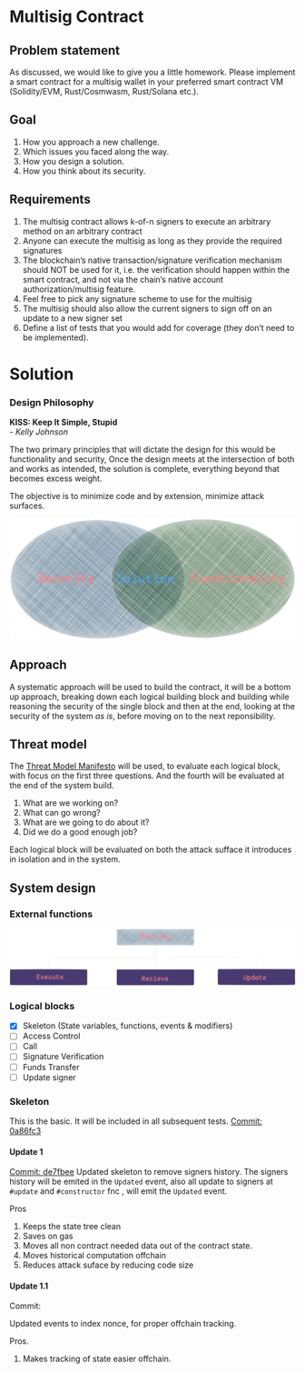 # Multisig Contract

## Problem statement
As discussed, we would like to give you a little homework. Please implement a smart contract for
a multisig wallet in your preferred smart contract VM (Solidity/EVM, Rust/Cosmwasm, Rust/Solana
etc.).

## Goal 
 1. How you approach a new challenge.
 2. Which issues you faced along the way.
 3. How you design a solution.
 4. How you think about its security.
  

## Requirements 
1. The multisig contract allows k-of-n signers to execute an arbitrary method on an arbitrary contract
2. Anyone can execute the multisig as long as they provide the required signatures
3. The blockchain’s native transaction/signature verification mechanism should NOT be used for it,
i.e. the verification should happen within the smart contract, and not via the chain’s native account
authorization/multisig feature.
4. Feel free to pick any signature scheme to use for the multisig
5. The multisig should also allow the current signers to sign off on an update to a new signer set
6. Define a list of tests that you would add for coverage (they don’t need to be implemented).


# Solution 
### Design Philosophy 
**KISS: Keep It Simple, Stupid** </br>
  *- Kelly Johnson* 

The two primary principles that will dictate the design for this would be functionality and security, Once the design meets at the intersection of both and works as intended, the solution is complete, everything beyond that becomes excess weight. 

The objective is to minimize code and by extension, minimize attack surfaces. 

![KISS Design Philosophy: Intersection of Functionality and Security](media/sol.png)

## Approach
A systematic approach will be used to build the contract, it will be a bottom up approach, breaking down each logical building block and building while reasoning the security of the single block and then at the end, looking at the security of the system *as is*, before moving on to the next reponsibility. 

## Threat model 

The [Threat Model Manifesto](https://www.threatmodelingmanifesto.org/) will be used, to evaluate each logical block, with focus on the first three questions. And the fourth will be evaluated at the end of the system build.
1. What are we working on?
2. What can go wrong?
3. What are we going to do about it?
4. Did we do a good enough job?

Each logical block will be evaluated on both the attack sufface it introduces in isolation and in the system. 


## System design 
### External functions
![The system design from ext functions view](media/system.png)

### Logical blocks
- [x] Skeleton (State variables, functions, events & modifiers)
- [ ] Access Control
- [ ] Call 
- [ ] Signature Verification
- [ ] Funds Transfer
- [ ] Update signer

### Skeleton 
This is the basic. It will be included in all subsequent tests. 
[Commit: 0a86fc3](https://github.com/0xffchain/multisig-contract/commit/0a86fc3c90452af305da7d796ef243de64be364a)

#### Update 1
[Commit: de7fbee](https://github.com/0xffchain/multisig-contract/commit/de7fbee5b1aa8d45207a4d717ebf9e35059bae43)
Updated skeleton to remove signers history. The signers history will be emited in the `Updated` event,
also all update to signers at `#update` and `#constructor` fnc , will emit the `Updated` event. 

Pros
1. Keeps the state tree clean 
2. Saves on gas
3. Moves all non contract needed data out of the contract state. 
4. Moves historical computation offchain
5. Reduces attack suface by reducing code size

#### Update 1.1

Commit: 

Updated events to index nonce, for proper offchain tracking.

Pros. 
1. Makes tracking of state easier offchain. 



